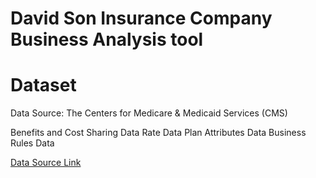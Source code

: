 # David Son Insurance Company Business Analysis tool
 
# Dataset
Data Source: The Centers for Medicare & Medicaid Services (CMS)

Benefits and Cost Sharing Data
Rate Data
Plan Attributes Data
Business Rules Data


[Data Source Link](https://www.cms.gov/cciio/resources/data-resources/marketplace-puf)
